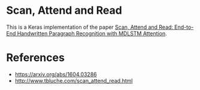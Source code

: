 # Scan, Attend and Read
This is a Keras implementation of the paper [Scan, Attend and Read: End-to-End Handwritten
Paragraph Recognition with MDLSTM Attention](https://arxiv.org/abs/1604.03286).

# References
* https://arxiv.org/abs/1604.03286
* http://www.tbluche.com/scan_attend_read.html